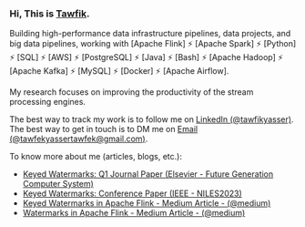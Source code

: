 <!--<p align="center">
  <img  src="https://github.com/TawfikYasser/TawfikYasser/blob/master/P_Header.gif">
  <img  src="https://github.com/TawfikYasser/TawfikYasser/blob/master/P_About_v2.gif">    
  <img  src="https://github.com/TawfikYasser/TawfikYasser/blob/master/P_BeforeProjects.gif"> 
  <img  src="https://github.com/TawfikYasser/TawfikYasser/blob/master/P_P1_V2.gif">    
2-2-2022

  <!--
  ```python
        Tawfikd Yasser = { 'Skills' : [SQL - ETL - DWH - Hadoop - Talend - Python - Java - Shell - Git - RESTful API] }
 [LinkedIn](https://www.linkedin.com/in/tawfikyasser) +| [Mail](mailto:tawfekyassertawfek@gmail.com)
  ```   </p>d-->


<!-- 
<img  src="https://github.com/TawfikYasser/TawfikYasser/blob/master/Portfolio_Page_ForGitHub.png">   


<p><a href="https://bit.ly/bdetwk1" target="_blank"><strong>Wanna see this Portfolio above?</strong></a></p>

**[Upwork](https://www.upwork.com/freelancers/~0153b17a33b0226c96) - [LinkedIn](https://www.linkedin.com/in/tawfikyasser/) - [Mail](mailto:tawfekyassertawfek@gmail.com)**

[Ranked 14th among the most active GitHub users in 2021 in Egypt 🆙⬆️⬆️](https://commits.top/egypt.html) -->


### Hi, This is [Tawfik](https://bento.me/tawfik).

Building high-performance data infrastructure pipelines, data projects, and big data pipelines, working with [Apache Flink] ⚡ [Apache Spark] ⚡ [Python] ⚡ [SQL] ⚡ [AWS] ⚡ [PostgreSQL] ⚡ [Java] ⚡ [Bash] ⚡ [Apache Hadoop] ⚡ [Apache Kafka] ⚡ [MySQL] ⚡ [Docker] ⚡ [Apache Airflow].

My research focuses on improving the productivity of the stream processing engines.

<!-- My goal is to make the Python ecosystem more productive by building [faster developer tools](https://notes.crmarsh.com/python-tooling-could-be-much-much-faster). -->


The best way to track my work is to follow me on [LinkedIn (@tawfikyasser)](https://www.linkedin.com/in/tawfikyasser/). The best way to get in touch is to DM me on [Email (@tawfekyassertawfek@gmail.com)](mailto:tawfekyassertawfek@gmail.com).

To know more about me (articles, blogs, etc.):

- [Keyed Watermarks: Q1 Journal Paper (Elsevier - Future Generation Computer System)](https://www.sciencedirect.com/science/article/pii/S0167739X25000913?dgcid=author)
- [Keyed Watermarks: Conference Paper (IEEE - NILES2023)](https://ieeexplore.ieee.org/document/10296717)
- [Keyed Watermarks in Apache Flink - Medium Article - (@medium)](https://medium.com/@detwk/a11ed1e0cd5b)
- [Watermarks in Apache Flink - Medium Article - (@medium)](https://medium.com/@detwk/unraveling-the-mystery-of-watermarks-in-apache-flink-an-internal-perspective-a4738bf4f561)
